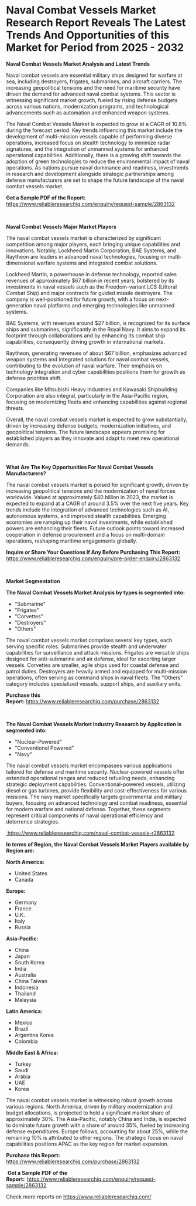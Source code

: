 <p><h1>Naval Combat Vessels Market Research Report Reveals The Latest Trends And Opportunities of this Market for Period from 2025 - 2032</h1></p><p><strong>Naval Combat Vessels Market Analysis and Latest Trends</strong></p>
<p><p>Naval combat vessels are essential military ships designed for warfare at sea, including destroyers, frigates, submarines, and aircraft carriers. The increasing geopolitical tensions and the need for maritime security have driven the demand for advanced naval combat systems. This sector is witnessing significant market growth, fueled by rising defense budgets across various nations, modernization programs, and technological advancements such as automation and enhanced weapon systems.</p><p>The Naval Combat Vessels Market is expected to grow at a CAGR of 10.8% during the forecast period. Key trends influencing this market include the development of multi-mission vessels capable of performing diverse operations, increased focus on stealth technology to minimize radar signatures, and the integration of unmanned systems for enhanced operational capabilities. Additionally, there is a growing shift towards the adoption of green technologies to reduce the environmental impact of naval operations. As nations pursue naval dominance and readiness, investments in research and development alongside strategic partnerships among defense manufacturers are set to shape the future landscape of the naval combat vessels market.</p></p>
<p><strong>Get a Sample PDF of the Report:&nbsp;</strong> <a href="https://www.reliableresearchiq.com/enquiry/request-sample/2863132?utm_campaign=2310&utm_medium=2&utm_source=Github&utm_content=ia&utm_term=12032025&utm_id=naval-combat-vessels">https://www.reliableresearchiq.com/enquiry/request-sample/2863132</a></p>
<p>&nbsp;</p>
<p><strong>Naval Combat Vessels Major Market Players</strong></p>
<p><p>The naval combat vessels market is characterized by significant competition among major players, each bringing unique capabilities and innovations. Notably, Lockheed Martin Corporation, BAE Systems, and Raytheon are leaders in advanced naval technologies, focusing on multi-dimensional warfare systems and integrated combat solutions. </p><p>Lockheed Martin, a powerhouse in defense technology, reported sales revenues of approximately $67 billion in recent years, bolstered by its investments in naval vessels such as the Freedom-variant LCS (Littoral Combat Ship) and major contracts for guided missile destroyers. The company is well-positioned for future growth, with a focus on next-generation naval platforms and emerging technologies like unmanned systems.</p><p>BAE Systems, with revenues around $27 billion, is recognized for its surface ships and submarines, significantly in the Royal Navy. It aims to expand its footprint through collaborations and by enhancing its combat ship capabilities, consequently driving growth in international markets.</p><p>Raytheon, generating revenues of about $67 billion, emphasizes advanced weapon systems and integrated solutions for naval combat vessels, contributing to the evolution of naval warfare. Their emphasis on technology integration and cyber capabilities positions them for growth as defense priorities shift.</p><p>Companies like Mitsubishi Heavy Industries and Kawasaki Shipbuilding Corporation are also integral, particularly in the Asia-Pacific region, focusing on modernizing fleets and enhancing capabilities against regional threats.</p><p>Overall, the naval combat vessels market is expected to grow substantially, driven by increasing defense budgets, modernization initiatives, and geopolitical tensions. The future landscape appears promising for established players as they innovate and adapt to meet new operational demands.</p></p>
<p>&nbsp;</p>
<p><strong>What Are The Key Opportunities For Naval Combat Vessels Manufacturers?</strong></p>
<p><p>The naval combat vessels market is poised for significant growth, driven by increasing geopolitical tensions and the modernization of naval forces worldwide. Valued at approximately $40 billion in 2023, the market is expected to expand at a CAGR of around 3.5% over the next five years. Key trends include the integration of advanced technologies such as AI, autonomous systems, and improved stealth capabilities. Emerging economies are ramping up their naval investments, while established powers are enhancing their fleets. Future outlook points toward increased cooperation in defense procurement and a focus on multi-domain operations, reshaping maritime engagements globally.</p></p>
<p><strong>Inquire or Share Your Questions If Any Before Purchasing This Report:</strong> <a href="https://www.reliableresearchiq.com/enquiry/pre-order-enquiry/2863132?utm_campaign=2310&utm_medium=2&utm_source=Github&utm_content=ia&utm_term=12032025&utm_id=naval-combat-vessels">https://www.reliableresearchiq.com/enquiry/pre-order-enquiry/2863132</a></p>
<p>&nbsp;</p>
<p><strong>Market Segmentation</strong></p>
<p><strong>The Naval Combat Vessels Market Analysis by types is segmented into:</strong></p>
<p><ul><li>"Submarine"</li><li>"Frigates"</li><li>"Corvettes"</li><li>"Destroyers"</li><li>"Others"</li></ul></p>
<p><p>The naval combat vessels market comprises several key types, each serving specific roles. Submarines provide stealth and underwater capabilities for surveillance and attack missions. Frigates are versatile ships designed for anti-submarine and air defense, ideal for escorting larger vessels. Corvettes are smaller, agile ships used for coastal defense and patrol duties. Destroyers are heavily armed and equipped for multi-mission operations, often serving as command ships in naval fleets. The "Others" category includes specialized vessels, support ships, and auxiliary units.</p></p>
<p><strong>Purchase this Report:&nbsp;</strong><a href="https://www.reliableresearchiq.com/purchase/2863132?utm_campaign=2310&utm_medium=2&utm_source=Github&utm_content=ia&utm_term=12032025&utm_id=naval-combat-vessels">https://www.reliableresearchiq.com/purchase/2863132</a></p>
<p>&nbsp;</p>
<p><strong>The Naval Combat Vessels Market Industry Research by Application is segmented into:</strong></p>
<p><ul><li>"Nuclear-Powered"</li><li>"Conventional Powered"</li><li>"Navy"</li></ul></p>
<p><p>The naval combat vessels market encompasses various applications tailored for defense and maritime security. Nuclear-powered vessels offer extended operational ranges and reduced refueling needs, enhancing strategic deployment capabilities. Conventional-powered vessels, utilizing diesel or gas turbines, provide flexibility and cost-effectiveness for various missions. The navy market specifically targets governmental and military buyers, focusing on advanced technology and combat readiness, essential for modern warfare and national defense. Together, these segments represent critical components of naval operational efficiency and deterrence strategies.</p></p>
<p><a href="https://www.reliableresearchiq.com/naval-combat-vessels-r2863132?utm_campaign=2310&utm_medium=2&utm_source=Github&utm_content=ia&utm_term=12032025&utm_id=naval-combat-vessels">&nbsp;https://www.reliableresearchiq.com/naval-combat-vessels-r2863132</a></p>
<p><strong>In terms of Region, the Naval Combat Vessels Market Players available by Region are:</strong></p>
<p>
    <p> <strong> North America: </strong>
        <ul>
            <li>United States</li>
            <li>Canada</li>
        </ul>
        </p> 
    <p> <strong> Europe: </strong>
        <ul>
            <li>Germany</li>
            <li>France</li>
            <li>U.K.</li>
            <li>Italy</li>
            <li>Russia</li>
        </ul>
        </p> 
    <p> <strong> Asia-Pacific: </strong>
        <ul>
            <li>China</li>
            <li>Japan</li>
            <li>South Korea</li>
            <li>India</li>
            <li>Australia</li>
            <li>China Taiwan</li>
            <li>Indonesia</li>
            <li>Thailand</li>
            <li>Malaysia</li>
        </ul>
        </p> 
    <p> <strong> Latin America: </strong>
        <ul>
            <li>Mexico</li>
            <li>Brazil</li>
            <li>Argentina Korea</li>
            <li>Colombia</li>
        </ul>
        </p> 
    <p> <strong> Middle East & Africa: </strong>
        <ul>
            <li>Turkey</li>
            <li>Saudi</li>
            <li>Arabia</li>
            <li>UAE</li>
            <li>Korea</li>
        </ul>
    </p>
    </p>
<p><p>The naval combat vessels market is witnessing robust growth across various regions. North America, driven by military modernization and budget allocations, is projected to hold a significant market share of approximately 30%. The Asia-Pacific, notably China and India, is expected to dominate future growth with a share of around 35%, fueled by increasing defense expenditures. Europe follows, accounting for about 25%, while the remaining 10% is attributed to other regions. The strategic focus on naval capabilities positions APAC as the key region for market expansion.</p></p>
<p><strong>Purchase this Report: </strong><a href="https://www.reliableresearchiq.com/purchase/2863132?utm_campaign=2310&utm_medium=2&utm_source=Github&utm_content=ia&utm_term=12032025&utm_id=naval-combat-vessels">https://www.reliableresearchiq.com/purchase/2863132</a></p>
<p>&nbsp;<strong>Get a Sample PDF of the Report:&nbsp;&nbsp;</strong><a href="https://www.reliableresearchiq.com/enquiry/request-sample/2863132?utm_campaign=2310&utm_medium=2&utm_source=Github&utm_content=ia&utm_term=12032025&utm_id=naval-combat-vessels">https://www.reliableresearchiq.com/enquiry/request-sample/2863132</a></p>
<p><strong></strong></p>
<p>Check more reports on <a href="https://www.reliableresearchiq.com/?utm_campaign=2310&utm_medium=2&utm_source=Github&utm_content=ia&utm_term=12032025&utm_id=naval-combat-vessels">https://www.reliableresearchiq.com/</a></p>